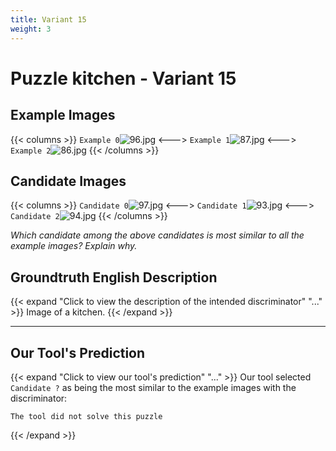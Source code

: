 ```yaml
---
title: Variant 15
weight: 3
---
```


# Puzzle kitchen - Variant 15

## Example Images
{{< columns >}}
`Example 0`![96.jpg](/natscene-data/images/96.jpg)
<--->
`Example 1`![87.jpg](/natscene-data/images/87.jpg)
<--->
`Example 2`![86.jpg](/natscene-data/images/86.jpg)
{{< /columns >}}

## Candidate Images
{{< columns >}}
`Candidate 0`![97.jpg](/natscene-data/images/97.jpg)
<--->
`Candidate 1`![93.jpg](/natscene-data/images/93.jpg)
<--->
`Candidate 2`![94.jpg](/natscene-data/images/94.jpg)
{{< /columns >}}

*Which candidate among the above candidates is most similar to all the example images? Explain why.*

## Groundtruth English Description

{{< expand "Click to view the description of the intended discriminator" "..." >}}
Image of a kitchen.
{{< /expand >}}

---



## Our Tool's Prediction

{{< expand "Click to view our tool's prediction" "..." >}}
Our tool selected `Candidate ?` as being the most similar to the example images with the discriminator:
```plaintext
The tool did not solve this puzzle
```
{{< /expand >}}
